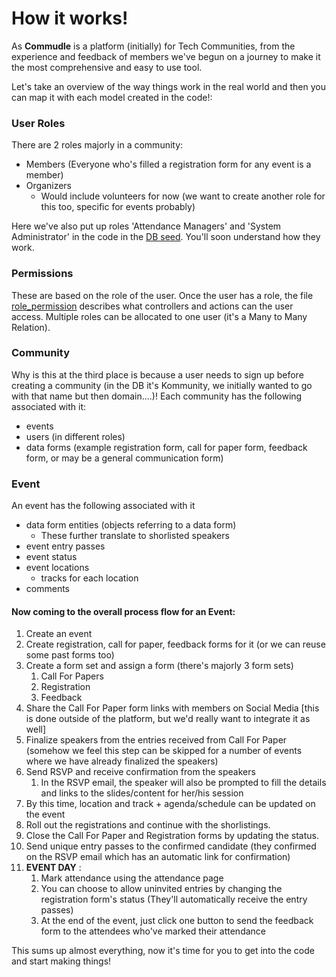 # How it works!

As **Commudle** is a platform (initially) for Tech Communities, from the experience and feedback of members we've begun on a journey to make it the most comprehensive and easy to use tool.

Let's take an overview of the way things work in the real world and then you can map it with each model created in the code!:


### User Roles
There are 2 roles majorly in a community:
- Members (Everyone who's filled a registration form for any event is a member)
- Organizers
  - Would include volunteers for now (we want to create another role for this too, specific for events probably)

Here we've also put up roles 'Attendance Managers' and 'System Administrator' in the code in the [DB seed](db/seeds.rb). You'll soon understand how they work.

### Permissions
These are based on the role of the user. Once the user has a role, the file [role_permission](https://github.com/gdgnewdelhi/commudle/blob/master/app/controllers/concerns/role_permission.rb) describes what controllers and actions can the user access.
Multiple roles can be allocated to one user (it's a Many to Many Relation).


### Community
Why is this at the third place is because a user needs to sign up before creating a community (in the DB it's Kommunity, we initially wanted to go with that name but then domain....)!
Each community has the following associated with it:
- events
- users (in different roles)
- data forms (example registration form, call for paper form, feedback form, or may be a general communication form)


### Event
An event has the following associated with it
- data form entities (objects referring to a data form)
  - These further translate to shorlisted speakers
- event entry passes
- event status
- event locations
  - tracks for each location
- comments

#### Now coming to the overall process flow for an Event:

1. Create an event
2. Create registration, call for paper, feedback forms for it (or we can reuse some past forms too)
3. Create a form set and assign a form (there's majorly 3 form sets)
   1. Call For Papers
   2. Registration
   3. Feedback
4. Share the Call For Paper form links with members on Social Media [this is done outside of the platform, but we'd really want to integrate it as well]
5. Finalize speakers from the entries received from Call For Paper (somehow we feel this step can be skipped for a number of events where we have already finalized the speakers)
6. Send RSVP and receive confirmation from the speakers 
   1. In the RSVP email, the speaker will also be prompted to fill the details and links to the slides/content for her/his session
7. By this time, location and track + agenda/schedule can be updated on the event
8. Roll out the registrations and continue with the shorlistings.
9. Close the Call For Paper and Registration forms by updating the status.
10. Send unique entry passes to the confirmed candidate (they confirmed on the RSVP email which has an automatic link for confirmation)
11. **EVENT DAY** : 
    1.  Mark attendance using the attendance page
    2.  You can choose to allow uninvited entries by changing the registration form's status (They'll automatically receive the entry passes)
    3.  At the end of the event, just click one button to send the feedback form to the attendees who've marked their attendance

This sums up almost everything, now it's time for you to get into the code and start making things!
